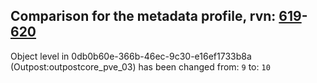 ## Comparison for the metadata profile, rvn: [619](https://github.com/PRO100KatYT/FortniteProfileRevisions/tree/main/profiles/metadata/619%20metadata.json)-[620](https://github.com/PRO100KatYT/FortniteProfileRevisions/tree/main/profiles/metadata/620%20metadata.json)

Object level in 0db0b60e-366b-46ec-9c30-e16ef1733b8a (Outpost:outpostcore_pve_03) has been changed from: `9` to: `10`
<br><br>

